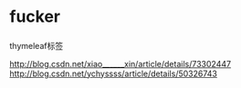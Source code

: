 # fucker


#####
thymeleaf标签

http://blog.csdn.net/xiao______xin/article/details/73302447
http://blog.csdn.net/ychyssss/article/details/50326743
